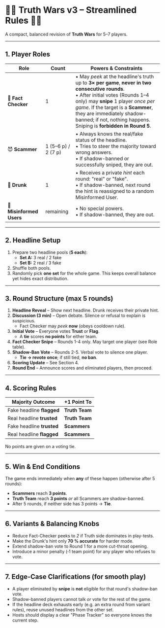 # 🕵️‍♂️ Truth Wars v3 – Streamlined Rules 🕵️‍♀️

A compact, balanced revision of **Truth Wars** for 5–7 players.

---

## 1. Player Roles

| Role | Count | Powers & Constraints |
|------|-------|----------------------|
| 🧠 **Fact Checker** | 1 | • May *peek* at the headline's truth up to **3× per game**, **never in two consecutive rounds**.<br/>• After initial votes (Rounds 1–4 only) may **snipe** 1 player *once per game*.  If the target is a **Scammer**, they are immediately shadow-banned; if not, nothing happens.  Sniping is **forbidden in Round 5**. |
| 😈 **Scammer** | 1 (5–6 p) / 2 (7 p) | • Always knows the real/fake status of the headline.<br/>• Tries to steer the majority toward wrong answers.<br/>• If shadow-banned or successfully sniped, they are out. |
| 🧍 **Drunk** | 1 | • Receives a private *hint* each round: "real" or "fake".<br/>• If shadow-banned, next round the hint is reassigned to a random Misinformed User. |
| 🧍 **Misinformed Users** | remaining | • No special powers.<br/>• If shadow-banned, they are out. |

---

## 2. Headline Setup

1. Prepare two headline pools (**5 each**):
   * **Set A:** 3 real / 2 fake
   * **Set B:** 2 real / 3 fake
2. Shuffle both pools.
3. Randomly pick **one set** for the whole game.  This keeps overall balance yet hides exact distribution.

---

## 3. Round Structure (max 5 rounds)

1. **Headline Reveal** – Show next headline.  Drunk receives their private hint.
2. **Discussion (3 min)** – Open debate.  Silence or refusal to explain is suspicious.
   * Fact Checker may *peek* **now** (obeys cooldown rule).
3. **Initial Vote** – Everyone votes **Trust** or **Flag**.
   * A **tie** scores **no points** for either team.
4. **Fact Checker Snipe** – Rounds 1-4 only.  May target one player (see Role table).
5. **Shadow-Ban Vote** – Rounds 2-5.  Verbal vote to silence one player.
   * **Tie → revote once**; if still tied, **no ban**.
6. **Scoring Update** – See Section 4.
7. **Round End** – Announce scores and eliminated players, then proceed.

---

## 4. Scoring Rules

| Majority Outcome | +1 Point To |
|------------------|-------------|
| Fake headline **flagged** | **Truth Team** |
| Real headline **trusted** | **Truth Team** |
| Fake headline **trusted** | **Scammers** |
| Real headline **flagged** | **Scammers** |

No points are given on a voting tie.

---

## 5. Win & End Conditions

The game ends immediately when **any** of these happen (otherwise after 5 rounds):

* **Scammers** reach **3 points**.
* **Truth Team** reach **3 points** *or* all Scammers are shadow-banned.
* After 5 rounds, if neither side has 3 points → **Tie**.

---

## 6. Variants & Balancing Knobs

* Reduce Fact-Checker peeks to *2* if Truth side dominates in play-tests.
* Make the Drunk's hint only **70 % accurate** for harder mode.
* Extend shadow-ban vote to Round 1 for a more cut-throat opening.
* Introduce a minor penalty (‐1 team point) for any player who refuses to vote.

---

## 7. Edge-Case Clarifications (for smooth play)

* A player eliminated by **snipe** is **not** eligible for that round's shadow-ban vote.
* Shadow-banned players cannot talk *or* vote for the rest of the game.
* If the headline deck exhausts early (e.g. an extra round from variant rules), reuse unused headlines from the other set.
* Hosts should display a clear "Phase Tracker" so everyone knows the current step. 